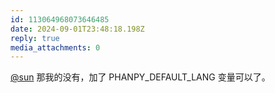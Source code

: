 ```yaml
---
id: 113064968073646485
date: 2024-09-01T23:48:18.198Z
reply: true
media_attachments: 0
---
```


[@sun](https://ow3.cn/users/sun) 那我的没有，加了 PHANPY_DEFAULT_LANG 变量可以了。

